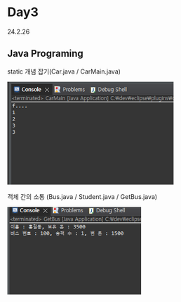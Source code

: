 # Day3
24.2.26

## Java Programing

static 개념 잡기(Car.java / CarMain.java)

![이미지](./img/static.PNG)

객체 간의 소통 (Bus.java / Student.java / GetBus.java)

![이미지](./img/bus.PNG)
